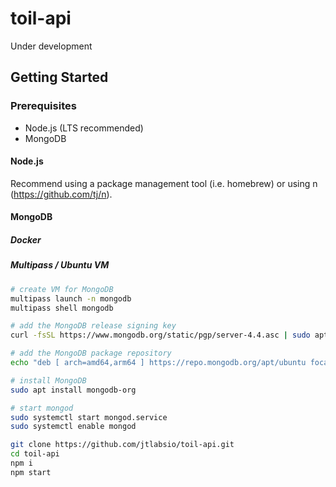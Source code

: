 # toil-api

Under development

## Getting Started

### Prerequisites

* Node.js (LTS recommended)
* MongoDB

#### Node.js

Recommend using a package management tool (i.e. homebrew) or using n (<https://github.com/tj/n>).

#### MongoDB

##### Docker

##### Multipass / Ubuntu VM

```bash
# create VM for MongoDB
multipass launch -n mongodb
multipass shell mongodb

# add the MongoDB release signing key
curl -fsSL https://www.mongodb.org/static/pgp/server-4.4.asc | sudo apt-key add -

# add the MongoDB package repository
echo "deb [ arch=amd64,arm64 ] https://repo.mongodb.org/apt/ubuntu focal/mongodb-org/4.4 multiverse" | sudo tee /etc/apt/sources.list.d/mongodb-org-4.4.list

# install MongoDB
sudo apt install mongodb-org

# start mongod
sudo systemctl start mongod.service
sudo systemctl enable mongod
```

```bash
git clone https://github.com/jtlabsio/toil-api.git
cd toil-api
npm i
npm start
```